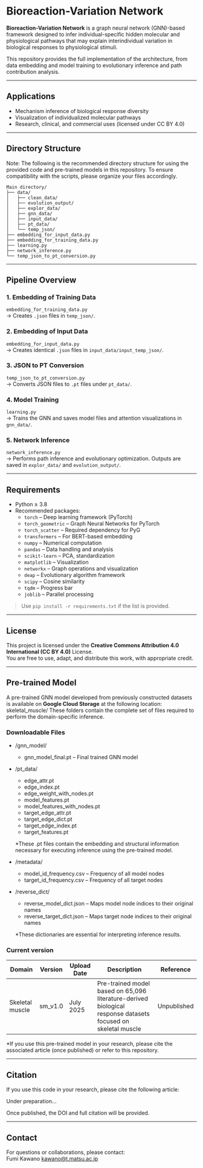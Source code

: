 # Bioreaction-Variation Network

**Bioreaction-Variation Network** is a graph neural network (GNN)-based framework designed to infer individual-specific hidden molecular and physiological pathways that may explain interindividual variation in biological responses to physiological stimuli.

This repository provides the full implementation of the architecture, from data embedding and model training to evolutionary inference and path contribution analysis.

---

## Applications

- Mechanism inference of biological response diversity
- Visualization of individualized molecular pathways
- Research, clinical, and commercial uses (licensed under CC BY 4.0)

---

## Directory Structure
Note: The following is the recommended directory structure for using the provided code and pre-trained models in this repository.
To ensure compatibility with the scripts, please organize your files accordingly.
```
Main directory/
├── data/
│   ├── clean_data/
│   ├── evolution_output/
│   ├── explor_data/
│   ├── gnn_data/
│   ├── input_data/
│   ├── pt_data/
│   └── temp_json/
├── embedding_for_input_data.py
├── embedding_for_training_data.py
├── learning.py
├── network_inference.py
└── temp_json_to_pt_conversion.py
```

---

## Pipeline Overview

### 1. Embedding of Training Data
`embedding_for_training_data.py`  
→ Creates `.json` files in `temp_json/`.

### 2. Embedding of Input Data
`embedding_for_input_data.py`  
→ Creates identical `.json` files in `input_data/input_temp_json/`.

### 3. JSON to PT Conversion
`temp_json_to_pt_conversion.py`  
→ Converts JSON files to `.pt` files under `pt_data/`.

### 4. Model Training
`learning.py`  
→ Trains the GNN and saves model files and attention visualizations in `gnn_data/`.

### 5. Network Inference
`network_inference.py`  
→ Performs path inference and evolutionary optimization. Outputs are saved in `explor_data/` and `evolution_output/`.

---

## Requirements

- Python ≥ 3.8
- Recommended packages:
  - `torch` – Deep learning framework (PyTorch)
  - `torch_geometric` – Graph Neural Networks for PyTorch
  - `torch_scatter` – Required dependency for PyG
  - `transformers` – For BERT-based embedding
  - `numpy` – Numerical computation
  - `pandas` – Data handling and analysis
  - `scikit-learn` – PCA, standardization
  - `matplotlib` – Visualization
  - `networkx` – Graph operations and visualization
  - `deap` – Evolutionary algorithm framework
  - `scipy` – Cosine similarity
  - `tqdm` – Progress bar
  - `joblib` – Parallel processing

> Use `pip install -r requirements.txt` if the list is provided.

---

## License

This project is licensed under the **Creative Commons Attribution 4.0 International (CC BY 4.0)** License.  
You are free to use, adapt, and distribute this work, with appropriate credit.

---

## Pre-trained Model
A pre-trained GNN model developed from previously constructed datasets is available on **Google Cloud Storage** at the following location:
skeletal_muscle/
These folders contain the complete set of files required to perform the domain-specific inference.

### Downloadable Files
- /gnn_model/
  - gnn_model_final.pt – Final trained GNN model

- /pt_data/
  - edge_attr.pt
  - edge_index.pt
  - edge_weight_with_nodes.pt
  - model_features.pt
  - model_features_with_nodes.pt
  - target_edge_attr.pt
  - target_edge_dict.pt
  - target_edge_index.pt
  - target_features.pt

  *These .pt files contain the embedding and structural information necessary for executing inference using the pre-trained model.

- /metadata/
  - model_id_frequency.csv – Frequency of all model nodes
  - target_id_frequency.csv – Frequency of all target nodes

- /reverse_dict/
  - reverse_model_dict.json – Maps model node indices to their original names
  - reverse_target_dict.json – Maps target node indices to their original names

  *These dictionaries are essential for interpreting inference results.

### Current version
| Domain          | Version  | Upload Date | Description                                                                                                           | Reference    |
|-----------------|----------|-------------|-----------------------------------------------------------------------------------------------------------------------|--------------|
| Skeletal muscle | sm_v1.0  | July 2025   | Pre-trained model based on 65,096 literature-derived biological response datasets focused on skeletal muscle          | Unpublished  |

*If you use this pre-trained model in your research, please cite the associated article (once published) or refer to this repository.

---

## Citation

If you use this code in your research, please cite the following article:

Under preparation...

Once published, the DOI and full citation will be provided.

---

## Contact

For questions or collaborations, please contact:  
Fumi Kawano
kawano@t.matsu.ac.jp
